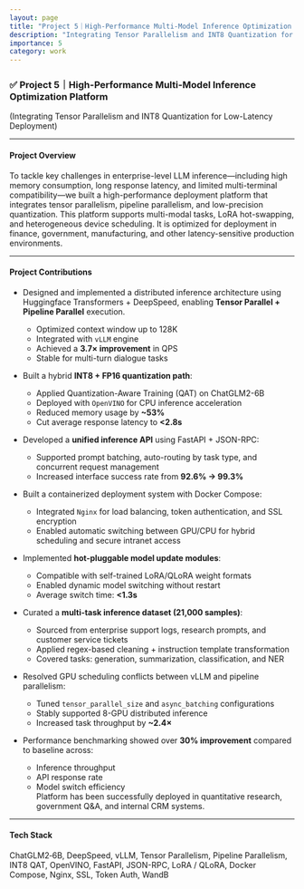 ```yaml
---
layout: page
title: "Project 5｜High-Performance Multi-Model Inference Optimization Platform"
description: "Integrating Tensor Parallelism and INT8 Quantization for Low-Latency Deployment"
importance: 5
category: work
---
```


### ✅ Project 5｜High-Performance Multi-Model Inference Optimization Platform  
(Integrating Tensor Parallelism and INT8 Quantization for Low-Latency Deployment)

---

#### Project Overview  

To tackle key challenges in enterprise-level LLM inference—including high memory consumption, long response latency, and limited multi-terminal compatibility—we built a high-performance deployment platform that integrates tensor parallelism, pipeline parallelism, and low-precision quantization. This platform supports multi-modal tasks, LoRA hot-swapping, and heterogeneous device scheduling. It is optimized for deployment in finance, government, manufacturing, and other latency-sensitive production environments.

---

#### Project Contributions  

- Designed and implemented a distributed inference architecture using Huggingface Transformers + DeepSpeed, enabling **Tensor Parallel + Pipeline Parallel** execution.  
  - Optimized context window up to 128K  
  - Integrated with `vLLM` engine  
  - Achieved a **3.7× improvement** in QPS  
  - Stable for multi-turn dialogue tasks

- Built a hybrid **INT8 + FP16 quantization path**:  
  - Applied Quantization-Aware Training (QAT) on ChatGLM2-6B  
  - Deployed with `OpenVINO` for CPU inference acceleration  
  - Reduced memory usage by **~53%**  
  - Cut average response latency to **<2.8s**

- Developed a **unified inference API** using FastAPI + JSON-RPC:  
  - Supported prompt batching, auto-routing by task type, and concurrent request management  
  - Increased interface success rate from **92.6% → 99.3%**

- Built a containerized deployment system with Docker Compose:  
  - Integrated `Nginx` for load balancing, token authentication, and SSL encryption  
  - Enabled automatic switching between GPU/CPU for hybrid scheduling and secure intranet access

- Implemented **hot-pluggable model update modules**:  
  - Compatible with self-trained LoRA/QLoRA weight formats  
  - Enabled dynamic model switching without restart  
  - Average switch time: **<1.3s**

- Curated a **multi-task inference dataset (21,000 samples)**:  
  - Sourced from enterprise support logs, research prompts, and customer service tickets  
  - Applied regex-based cleaning + instruction template transformation  
  - Covered tasks: generation, summarization, classification, and NER

- Resolved GPU scheduling conflicts between vLLM and pipeline parallelism:  
  - Tuned `tensor_parallel_size` and `async_batching` configurations  
  - Stably supported 8-GPU distributed inference  
  - Increased task throughput by **~2.4×**

- Performance benchmarking showed over **30% improvement** compared to baseline across:  
  - Inference throughput  
  - API response rate  
  - Model switch efficiency  
    Platform has been successfully deployed in quantitative research, government Q&A, and internal CRM systems.

---

#### Tech Stack  

ChatGLM2‑6B, DeepSpeed, vLLM, Tensor Parallelism, Pipeline Parallelism, INT8 QAT, OpenVINO, FastAPI, JSON-RPC, LoRA / QLoRA, Docker Compose, Nginx, SSL, Token Auth, WandB
